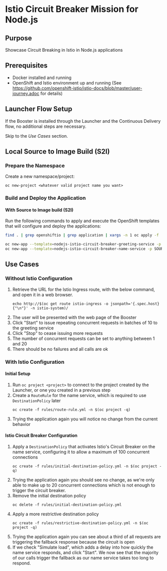 # Istio Circuit Breaker Mission for Node.js

## Purpose

Showcase Circuit Breaking in Istio in Node.js applications

## Prerequisites

* Docker installed and running
* OpenShift and Istio environment up and running (See https://github.com/openshift-istio/istio-docs/blob/master/user-journey.adoc for details)

## Launcher Flow Setup

If the Booster is installed through the Launcher and the Continuous Delivery flow, no additional steps are necessary.

Skip to the _Use Cases_ section.

## Local Source to Image Build (S2I)

### Prepare the Namespace

Create a new namespace/project:
```
oc new-project <whatever valid project name you want>
```

### Build and Deploy the Application

#### With Source to Image build (S2I)

Run the following commands to apply and execute the OpenShift templates that will configure and deploy the applications:
```bash
find . | grep openshiftio | grep application | xargs -n 1 oc apply -f

oc new-app --template=nodejs-istio-circuit-breaker-greeting-service -p SOURCE_REPOSITORY_URL=https://github.com/bucharest-gold/nodejs-istio-circuit-breaker -p SOURCE_REPOSITORY_REF=master -p SOURCE_REPOSITORY_DIR=greeting-service
oc new-app --template=nodejs-istio-circuit-breaker-name-service -p SOURCE_REPOSITORY_URL=https://github.com/bucharest-gold/nodejs-istio-circuit-breaker -p SOURCE_REPOSITORY_REF=master -p SOURCE_REPOSITORY_DIR=name-service
```

## Use Cases

### Without Istio Configuration

1. Retrieve the URL for the Istio Ingress route, with the below command, and open it in a web browser.
    ```
    echo http://$(oc get route istio-ingress -o jsonpath='{.spec.host}{"\n"}' -n istio-system)/
    ```
2. The user will be presented with the web page of the Booster
3. Click "Start" to issue repeating concurrent requests in batches of 10 to the greeting service
4. Click "Stop" to cease issuing more requests
5. The number of concurrent requests can be set to anything between 1 and 20
6. There should be no failures and all calls are ok

### With Istio Configuration

#### Initial Setup

1. Run `oc project <project>` to connect to the project created by the Launcher, or one you created in a previous step
2. Create a `RouteRule` for the name service, which is required to use `DestinationPolicy` later
    ````
    oc create -f rules/route-rule.yml -n $(oc project -q)
    ````
3. Trying the application again you will notice no change from the current behavior

#### Istio Circuit Breaker Configuration

1. Apply a `DestinationPolicy` that activates Istio's Circuit Breaker on the name service,
configuring it to allow a maximum of 100 concurrent connections
    ````
    oc create -f rules/initial-destination-policy.yml -n $(oc project -q)
    ````
2. Trying the application again you should see no change,
as we're only able to make up to 20 concurrent connections which is not enough to trigger the circuit breaker.
3. Remove the initial destination policy
    ````
    oc delete -f rules/initial-destination-policy.yml
    ````
4. Apply a more restrictive destination policy
    ````
    oc create -f rules/restrictive-destination-policy.yml -n $(oc project -q)
    ````
5. Trying the application again you can see about a third of all requests are triggering the fallback response because the circuit is open
6. If we check "Simulate load", which adds a delay into how quickly the name service responds, and click "Start".
We now see that the majority of our calls trigger the fallback as our name service takes too long to respond.
